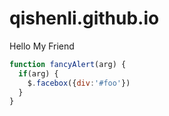 # qishenli.github.io
Hello My Friend
```javascript
function fancyAlert(arg) {
  if(arg) {
    $.facebox({div:'#foo'})
  }
}
```
